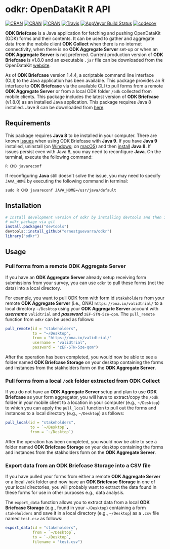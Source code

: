 # odkr: OpenDataKit R API

[![CRAN](https://img.shields.io/cran/v/odkr.svg)](https://cran.r-project.org/package=odkr)
[![CRAN](https://img.shields.io/cran/l/odkr.svg)](https://CRAN.R-project.org/package=odkr)
[![CRAN](http://cranlogs.r-pkg.org/badges/odkr)](https://CRAN.R-project.org/package=odkr)
[![Travis](https://img.shields.io/travis/validmeasures/odkr.svg?branch=master)](https://travis-ci.org/validmeasures/odkr)
[![AppVeyor Build Status](https://ci.appveyor.com/api/projects/status/github/ernestguevarra/odkr?branch=master&svg=true)](https://ci.appveyor.com/project/ernestguevarra/odkr)
[![codecov](https://codecov.io/gh/validmeasures/odkr/branch/master/graph/badge.svg)](https://codecov.io/gh/validmeasures/odkr)

**ODK Briefcase** is a Java application for fetching and pushing OpenDataKit 
(ODK) forms and their contents. It can be used to gather and aggregate data 
from the mobile client **ODK Collect** when there is no internet connectivity,
when there is no **ODK Aggregate Server** set-up or when an **ODK Aggregate
Server** is not preferred. Current production version of **ODK Briefcase** is
v1.8.0 and an executable `.jar` file can be downloaded from the OpenDataKit [website](https://opendatakit.org/use/briefcase/).

As of **ODK Briefcase** version 1.4.4, a scriptable command line interface (CLI)
to the Java application has been available. This package provides an R interface
to **ODK Briefcase** via the available CLI to pull forms from a remote **ODK Aggregate 
Server** or from a local ODK folder `/odk` collected from mobile clients. This 
package includes the latest version of **ODK Briefcase** (v1.8.0) as an installed 
Java application. This package requires Java 8 installed. Jave 8 can be downloaded 
from [here](https://java.com/en/download/).

## Requirements
This package requires **Java 8** to be installed in your computer. There are 
known [issues](https://forum.opendatakit.org/t/odk-briefcase-not-running-with-jdk-9/10201) 
when using ODK Briefcase with **Java 9**. If you have **Java 9** installed, 
uninstall (on [Windows](https://www.java.com/en/download/help/uninstall_java.xml); on [macOS](https://www.java.com/en/download/help/mac_uninstall_java.xml)) and
then [install](https://java.com/en/download/) **Java 8**. If issues persist even
with Java 8, you may need to reconfigure **Java**. On the terminal, execute the
following command:

```shell
R CMD javareconf
```

If reconfiguring **Java** still doesn't solve the issue, you may need to specify
`JAVA_HOME` by executing the following command in terminal:

```shell
sudo R CMD javareconf JAVA_HOME=/usr/java/default
```

## Installation
```R
# Install development version of odkr by installing devtools and then installing
# odkr package via git
install.packages("devtools")
devtools::install_github("ernestguevarra/odkr")
library("odkr")
```

## Usage

### Pull forms from a remote ODK Aggregate Server
If you have an **ODK Aggregate Server** already setup receiving form submissions
from your survey, you can use `odkr` to pull these forms (not the data) into
a local directory.

For example, you want to pull ODK form with form id `stakeholders` from your 
remote **ODK Aggregate Server** (i.e., ONA) `https://ona.io/validtrial/` to a 
local directory `~/Desktop` using your **ODK Aggregate Server** account with 
***username*** `validtrial` and 
***password*** `zEF-STN-5ze-qom`. The `pull_remote` function from `odkr` can be
used as follows:

```R
pull_remote(id = "stakeholders",
            to = "~/Desktop",
            from = "https://ona.io/validtrial/"
            username = "validtrial",
            password = "zEF-STN-5ze-qom")
```

After the operation has been completed, you would now be able to see a folder
named **ODK Briefcase Storage** on your desktop containing the forms and
instances from the stakholders form on the **ODK Aggregate Server**.

### Pull forms from a local `/odk` folder extracted from ODK Collect
If you do not have an **ODK Aggregate Server** setup and plan to use **ODK
Briefcase** as your form aggregator, you will have to extract/copy the `/odk` 
folder in your mobile client to a location in your computer (e.g., `~/Desktop`) 
to which you can apply the `pull_local` function to pull out the forms and
instances to a local directory (e.g., `~/Desktop`) as follows:

```R
pull_local(id = "stakeholders",
           to = `~/Desktop`,
           from = `~/Desktop`)
```

After the operation has been completed, you would now be able to see a folder
named **ODK Briefcase Storage** on your desktop containing the forms and
instances from the stakholders form on the **ODK Aggregate Server**.

### Export data from an ODK Briefcase Storage into a CSV file
If you have pulled your forms from either a remote **ODK Aggregate Server** or
a local `/odk` folder and now have an **ODK Briefcase Storage** in one of your
local directories, you will probably want to extract the data found in these
forms for use in other purposes e.g., data analysis.

The `export_data` function allows you to extract data from a local **ODK
Briefcase Storage** (e.g., found in your `~/Desktop`) containing a form 
`stakeholders` and save it in a local directory (e.g., `~/Desktop`) as a `.csv`
file named `test.csv` as follows:

```R
export_data(id = "stakeholders",
            from = `~/Desktop`,
            to = `~/Desktop`,
            filename = "test.csv")
```
